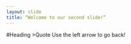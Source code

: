 ```yaml
---
layout: slide
title: “Welcome to our second slide!”
---
```

#Heading >Quote
Use the left arrow to go back!
